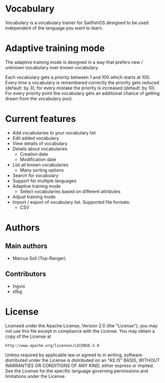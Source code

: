 # Vocabulary

Vocabulary is a vocabulary trainer for SailfishOS designed to be used independent of the language you want to learn.

# Adaptive training mode

The adaptive training mode is designed in a way that prefers new / unknown vocabulary over known vocabulary.

Each vocabulary gets a *priority* between 1 and 100 which starts at 100.
Every time a vocabulary is remembered correctly the priority gets reduced (default: by 3), for every mistake the priority is increased (default: by 10).
For every priority point the vocabulary gets an additional chance of getting drawn from the vocabulary pool.

# Current features

 * Add vocabularies to your vocabulary list
 * Edit added vocabulary
 * View details of vocabulary
 * Details about vocabularies
   - Creation date
   - Modification date
 * List all known vocabularies
   - Many sorting options
 * Search for vocabulary
 * Support for multiple languages
 * Adaptive training mode
   - Select vocabularies based on different attributes
 * Adjust training mode
 * Import / export of vocabulary list. Supported file formats:
   - CSV

# Authors
## Main authors
 * Marcus Soll (Top-Ranger)

## Contributors
 * Ingvix
 * sfbg

# License

Licensed under the Apache License, Version 2.0 (the "License");
you may not use this file except in compliance with the License.
You may obtain a copy of the License at

```
http://www.apache.org/licenses/LICENSE-2.0
```

Unless required by applicable law or agreed to in writing, software
distributed under the License is distributed on an "AS IS" BASIS,
WITHOUT WARRANTIES OR CONDITIONS OF ANY KIND, either express or implied.
See the License for the specific language governing permissions and
limitations under the License.
